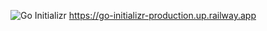 ![Go Initializr](https://iili.io/JRwkULg.png "Go Initializr")
https://go-initializr-production.up.railway.app
